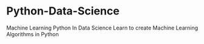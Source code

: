 # Python-Data-Science
Machine Learning  Python In Data Science 
Learn to create Machine Learning Algorithms in Python

